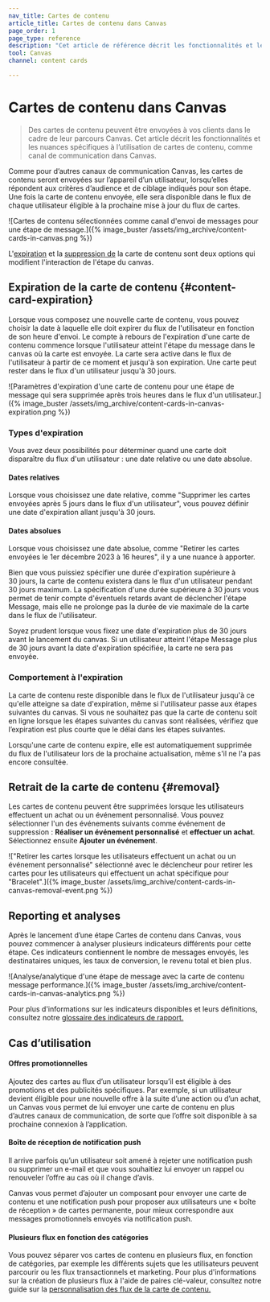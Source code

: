 ```yaml
---
nav_title: Cartes de contenu
article_title: Cartes de contenu dans Canvas
page_order: 1
page_type: reference
description: "Cet article de référence décrit les fonctionnalités et les nuances spécifiques à l’utilisation de cartes de contenu, comme canal de communication dans Canvas."
tool: Canvas
channel: content cards

---
```


# Cartes de contenu dans Canvas

> Des cartes de contenu peuvent être envoyées à vos clients dans le cadre de leur parcours Canvas. Cet article décrit les fonctionnalités et les nuances spécifiques à l’utilisation de cartes de contenu, comme canal de communication dans Canvas.

Comme pour d’autres canaux de communication Canvas, les cartes de contenu seront envoyées sur l’appareil d’un utilisateur, lorsqu’elles répondent aux critères d’audience et de ciblage indiqués pour son étape. Une fois la carte de contenu envoyée, elle sera disponible dans le flux de chaque utilisateur éligible à la prochaine mise à jour du flux de cartes.

![Cartes de contenu sélectionnées comme canal d'envoi de messages pour une étape de message.]({% image_buster /assets/img_archive/content-cards-in-canvas.png %})

L'[expiration](#content-card-expiration) et la [suppression de](#removal) la carte de contenu sont deux options qui modifient l'interaction de l'étape du canvas.

## Expiration de la carte de contenu {#content-card-expiration}

Lorsque vous composez une nouvelle carte de contenu, vous pouvez choisir la date à laquelle elle doit expirer du flux de l'utilisateur en fonction de son heure d'envoi. Le compte à rebours de l'expiration d'une carte de contenu commence lorsque l'utilisateur atteint l'étape du message dans le canvas où la carte est envoyée. La carte sera active dans le flux de l'utilisateur à partir de ce moment et jusqu'à son expiration. Une carte peut rester dans le flux d'un utilisateur jusqu'à 30 jours. 

![Paramètres d'expiration d'une carte de contenu pour une étape de message qui sera supprimée après trois heures dans le flux d'un utilisateur.]({% image_buster /assets/img_archive/content-cards-in-canvas-expiration.png %})

### Types d'expiration

Vous avez deux possibilités pour déterminer quand une carte doit disparaître du flux d'un utilisateur : une date relative ou une date absolue.

#### Dates relatives

Lorsque vous choisissez une date relative, comme "Supprimer les cartes envoyées après 5 jours dans le flux d'un utilisateur", vous pouvez définir une date d'expiration allant jusqu'à 30 jours.

#### Dates absolues

Lorsque vous choisissez une date absolue, comme "Retirer les cartes envoyées le 1er décembre 2023 à 16 heures", il y a une nuance à apporter.

Bien que vous puissiez spécifier une durée d'expiration supérieure à 30 jours, la carte de contenu existera dans le flux d'un utilisateur pendant 30 jours maximum. La spécification d'une durée supérieure à 30 jours vous permet de tenir compte d'éventuels retards avant de déclencher l'étape Message, mais elle ne prolonge pas la durée de vie maximale de la carte dans le flux de l'utilisateur.

Soyez prudent lorsque vous fixez une date d'expiration plus de 30 jours avant le lancement du canvas. Si un utilisateur atteint l'étape Message plus de 30 jours avant la date d'expiration spécifiée, la carte ne sera pas envoyée.

### Comportement à l'expiration

La carte de contenu reste disponible dans le flux de l'utilisateur jusqu'à ce qu'elle atteigne sa date d'expiration, même si l'utilisateur passe aux étapes suivantes du canvas. Si vous ne souhaitez pas que la carte de contenu soit en ligne lorsque les étapes suivantes du canvas sont réalisées, vérifiez que l’expiration est plus courte que le délai dans les étapes suivantes.

Lorsqu'une carte de contenu expire, elle est automatiquement supprimée du flux de l'utilisateur lors de la prochaine actualisation, même s'il ne l'a pas encore consultée.

## Retrait de la carte de contenu {#removal}

Les cartes de contenu peuvent être supprimées lorsque les utilisateurs effectuent un achat ou un événement personnalisé. Vous pouvez sélectionner l'un des événements suivants comme événement de suppression : **Réaliser un événement personnalisé** et **effectuer un achat**. Sélectionnez ensuite **Ajouter un événement**.

!["Retirer les cartes lorsque les utilisateurs effectuent un achat ou un événement personnalisé" sélectionné avec le déclencheur pour retirer les cartes pour les utilisateurs qui effectuent un achat spécifique pour "Bracelet".]({% image_buster /assets/img_archive/content-cards-in-canvas-removal-event.png %})

## Reporting et analyses

Après le lancement d’une étape Cartes de contenu dans Canvas, vous pouvez commencer à analyser plusieurs indicateurs différents pour cette étape. Ces indicateurs contiennent le nombre de messages envoyés, les destinataires uniques, les taux de conversion, le revenu total et bien plus.

![Analyse/analytique d'une étape de message avec la carte de contenu message performance.]({% image_buster /assets/img_archive/content-cards-in-canvas-analytics.png %})

Pour plus d'informations sur les indicateurs disponibles et leurs définitions, consultez notre [glossaire des indicateurs de rapport.]({{site.baseurl}}/user_guide/data/report_metrics/)

## Cas d’utilisation

#### Offres promotionnelles

Ajoutez des cartes au flux d’un utilisateur lorsqu’il est éligible à des promotions et des publicités spécifiques. Par exemple, si un utilisateur devient éligible pour une nouvelle offre à la suite d’une action ou d’un achat, un Canvas vous permet de lui envoyer une carte de contenu en plus d’autres canaux de communication, de sorte que l’offre soit disponible à sa prochaine connexion à l’application.

#### Boîte de réception de notification push

Il arrive parfois qu’un utilisateur soit amené à rejeter une notification push ou supprimer un e-mail et que vous souhaitiez lui envoyer un rappel ou renouveler l’offre au cas où il change d’avis.

Canvas vous permet d’ajouter un composant pour envoyer une carte de contenu et une notification push pour proposer aux utilisateurs une « boîte de réception » de cartes permanente, pour mieux correspondre aux messages promotionnels envoyés via notification push. 

#### Plusieurs flux en fonction des catégories

Vous pouvez séparer vos cartes de contenu en plusieurs flux, en fonction de catégories, par exemple les différents sujets que les utilisateurs peuvent parcourir ou les flux transactionnels et marketing. Pour plus d'informations sur la création de plusieurs flux à l'aide de paires clé-valeur, consultez notre guide sur la [personnalisation des flux de la carte de contenu.]({{site.baseurl}}/developer_guide/customization_guides/content_cards/customizing_feed/#multiple-feeds)


